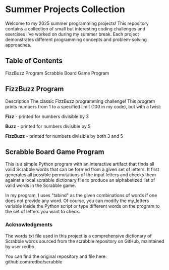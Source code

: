 # Summer Projects Collection

Welcome to my 2025 summer programming projects! This repository contains a collection of small but interesting coding challenges and exercises I've worked on during my summer break. Each project demonstrates different programming concepts and problem-solving approaches.

## Table of Contents
FizzBuzz Program
Scrabble Board Game Program

## FizzBuzz Program
Description
The classic FizzBuzz programming challenge! This program prints numbers from 1 to a specified limit (100 in my code), but with a twist:

**Fizz** - printed for numbers divisible by 3

**Buzz** - printed for numbers divisible by 5

**FizzBuzz** - printed for numbers divisible by both 3 and 5

## Scrabble Board Game Program
This is a simple Python program with an interactive artifact that finds all valid Scrabble words that can be formed from a given set of letters. It first generates all possible permutations of the input letters and checks them against a local scrabble dictionary file to produce an alphabetized list of valid words in the Scrabble game. 

In my program, I uses "tabind" as the given combinations of words if one does not provide any word. Of course, you can modify the my_letters variable inside the Python script or type different words on the program to the set of letters you want to check.

### Acknowledgments
The words.txt file used in this project is a comprehensive dictionary of Scrabble words sourced from the scrabble repository on GitHub, maintained by user redbo.

You can find the original repository and file here: github.com/redbo/scrabble

